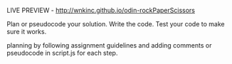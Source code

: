 

LIVE PREVIEW - http://wnkinc.github.io/odin-rockPaperScissors


Plan or pseudocode your solution.
Write the code.
Test your code to make sure it works.

planning by following assignment guidelines and adding comments or pseudocode in script.js for each step.